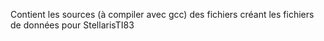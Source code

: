 Contient les sources (à compiler avec gcc) des fichiers créant les fichiers de données pour StellarisTI83